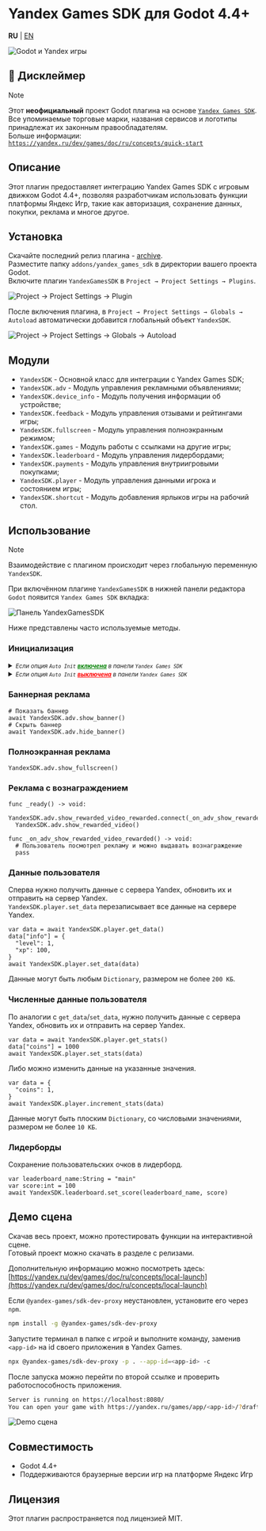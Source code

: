 # Yandex Games SDK для Godot 4.4+

**RU** | [EN](./README.EN.md)

![Godot и Yandex игры](./assets/logo.png "Godot и Yandex игры")

## :memo:️ Дисклеймер

> [!NOTE]
> Этот **неофициальный** проект Godot плагина на основе [`Yandex Games SDK`](https://yandex.ru/dev/games/doc/ru/sdk/sdk-about "Yandex Games SDK").  
> Все упоминаемые торговые марки, названия сервисов и логотипы принадлежат их законным правообладателям.  
> Больше информации: [`https://yandex.ru/dev/games/doc/ru/concepts/quick-start`](https://yandex.ru/dev/games/doc/ru/concepts/quick-start "Yandex Games SDK")

## Описание

Этот плагин предоставляет интеграцию Yandex Games SDK с игровым движком Godot 4.4+, позволяя разработчикам использовать функции платформы Яндекс Игр, такие как авторизация, сохранение данных, покупки, реклама и многое другое.

## Установка

Скачайте последний релиз плагина - [archive](https://github.com/Mist1351/yandex-games-sdk/releases/latest).  
Разместите папку `addons/yandex_games_sdk` в директории вашего проекта Godot.  
Включите плагин `YandexGamesSDK` в `Project → Project Settings → Plugins`.

![Project → Project Settings → Plugin](./assets/project_settings_plugins.png "Project → Project Settings → Plugin")

После включения плагина, в `Project → Project Settings → Globals → Autoload` автоматически добавится глобальный объект `YandexSDK`.

![Project → Project Settings → Globals → Autoload](./assets/project_settings_globals_autoload.png "Project → Project Settings → Globals → Autoload")

## Модули

* `YandexSDK` - Основной класс для интеграции с Yandex Games SDK;
* `YandexSDK.adv` - Модуль управления рекламными объявлениями;
* `YandexSDK.device_info` - Модуль получения информации об устройстве;
* `YandexSDK.feedback` - Модуль управления отзывами и рейтингами игры;
* `YandexSDK.fullscreen` - Модуль управления полноэкранным режимом;
* `YandexSDK.games` - Модуль работы с ссылками на другие игры;
* `YandexSDK.leaderboard` - Модуль управления лидербордами;
* `YandexSDK.payments` - Модуль управления внутриигровыми покупками;
* `YandexSDK.player` - Модуль управления данными игрока и состоянием игры;
* `YandexSDK.shortcut` - Модуль добавления ярлыков игры на рабочий стол.

## Использование

> [!NOTE]
> Взаимодействие с плагином происходит через глобальную переменную `YandexSDK`.  

При включённом плагине `YandexGamesSDK` в нижней панели редактора `Godot` появится `Yandex Games SDK` вкладка:

![Панель YandexGamesSDK](./assets/yandex_games_sdk_panel.png "Панель YandexGamesSDK")

Ниже представлены часто используемые методы.

### Инициализация

<details><summary><i><small>Если опция <code>Auto Init</code> <u style="color:green"><b>включена</b></u> в панели <code>Yandex Games SDK</code></small></i></summary>

```gdscript
func _ready() -> void:
  if YandexSDK.is_inited():
    _on_init_succeeded()
  else:
    YandexSDK.init_succeeded.connect(_on_init_succeeded)

func _on_init_succeeded() -> void:
  # Твой код ...
```

</details>

<details><summary><i><small>Если опция <code>Auto Init</code> <u style="color:red"><b>выключена</b></u> в панели <code>Yandex Games SDK</code></small></i></summary>

```gdscript
func _ready() -> void:
  await YandexSDK.init()
  await YandexSDK.player.init()
  await YandexSDK.leaderboard.init()
  await YandexSDK.payments.init()
  # Твой код ...
```

</details>

### Баннерная реклама

```gdscript
# Показать баннер
await YandexSDK.adv.show_banner()
# Скрыть баннер
await YandexSDK.adv.hide_banner()
```

### Полноэкранная реклама

```gdscript
YandexSDK.adv.show_fullscreen()
```

### Реклама с вознаграждением

```gdscript
func _ready() -> void:
  YandexSDK.adv.show_rewarded_video_rewarded.connect(_on_adv_show_rewarded_video_rewarded)
  YandexSDK.adv.show_rewarded_video()

func _on_adv_show_rewarded_video_rewarded() -> void:
  # Пользователь посмотрел рекламу и можно выдавать вознаграждение
  pass
```

### Данные пользователя

Сперва нужно получить данные с сервера Yandex, обновить их и отправить на сервер Yandex.  
`YandexSDK.player.set_data` перезаписывает все данные на сервере Yandex.

```gdscript
var data = await YandexSDK.player.get_data()
data["info"] = {
  "level": 1,
  "xp": 100,
}
await YandexSDK.player.set_data(data)
```

Данные могут быть любым `Dictionary`, размером не более `200 КБ`.

### Численные данные пользователя

По аналогии с `get_data`/`set_data`, нужно получить данные с сервера Yandex, обновить их и отправить на сервер Yandex.

```gdscript
var data = await YandexSDK.player.get_stats()
data["coins"] = 1000
await YandexSDK.player.set_stats(data)
```

Либо можно изменить данные на указанные значения.

```gdscript
var data = {
  "coins": 1,
}
await YandexSDK.player.increment_stats(data)
```

Данные могут быть плоским `Dictionary`, со числовыми значениями, размером не более `10 КБ`.

### Лидерборды

Сохранение пользовательских очков в лидерборд.

```gdscript
var leaderboard_name:String = "main"
var score:int = 100
await YandexSDK.leaderboard.set_score(leaderboard_name, score)
```

## Демо сцена

Скачав весь проект, можно протестировать функции на интерактивной сцене.  
Готовый проект можно скачать в разделе с релизами.

Дополнительную информацию можно посмотреть здесь:  
[https://yandex.ru/dev/games/doc/ru/concepts/local-launch](https://yandex.ru/dev/games/doc/ru/concepts/local-launch)

Если `@yandex-games/sdk-dev-proxy` неустановлен, установите его через `npm`.

```bash
npm install -g @yandex-games/sdk-dev-proxy
```

Запустите терминал в папке с игрой и выполните команду, заменив `<app-id>` на id своего приложения в Yandex Games.

```bash
npx @yandex-games/sdk-dev-proxy -p . --app-id=<app-id> -c
```

После запуска можно перейти по второй ссылке и проверить работоспособность приложения.

```bash
Server is running on https://localhost:8080/
You can open your game with https://yandex.ru/games/app/<app-id>/?draft=true&game_url=https://localhost:8080
```

![Demo сцена](./assets/demo_scene.png "Demo сцена")

## Совместимость

* Godot 4.4+
* Поддерживаются браузерные версии игр на платформе Яндекс Игр

## Лицензия

Этот плагин распространяется под лицензией MIT.
